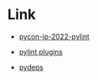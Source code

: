 # Link

- [pycon-jp-2022-pylint](https://speakerdeck.com/atamaplus/pycon-jp-2022-atama-plus-pylint)

- [pylint plugins](https://pylint.pycqa.org/en/latest/development_guide/how_tos/plugins.html)

- [pydeps](https://tech.mntsq.co.jp/entry/2021/03/19/120325)
